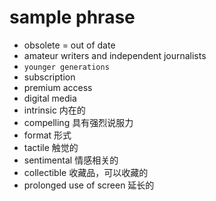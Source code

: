 # sample phrase

- obsolete = out of date
- amateur writers and independent journalists
- `younger generations`
- subscription 
- premium access
- digital media
- intrinsic 内在的
- compelling 具有强烈说服力
- format 形式
- tactile 触觉的
- sentimental 情感相关的
- collectible 收藏品，可以收藏的
- prolonged use of screen 延长的

```

```